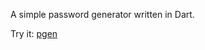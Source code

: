 A simple password generator written in Dart.

Try it: [pgen](http://htmlpreview.github.com/?https://github.com/danschubert/pgen/blob/master/pgen.html)